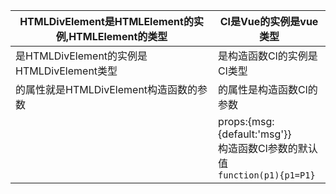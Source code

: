 | HTMLDivElement是HTMLElement的实例,HTMLElement的类型    | Cl是Vue的实例是vue类型                                       |
| ------------------------------------------------------ | ------------------------------------------------------------ |
| <div></div>是HTMLDivElement的实例是HTMLDivElement类型  | <cl></cl>是构造函数Cl的实例是Cl类型                          |
| <div onlick=""/>的属性就是HTMLDivElement构造函数的参数 | <cl type="default"/>的属性是构造函数Cl的参数                 |
|                                                        | props:{msg:{default:'msg'}}<br />构造函数Cl参数的默认值<br />`function(p1){p1=P1}` |

